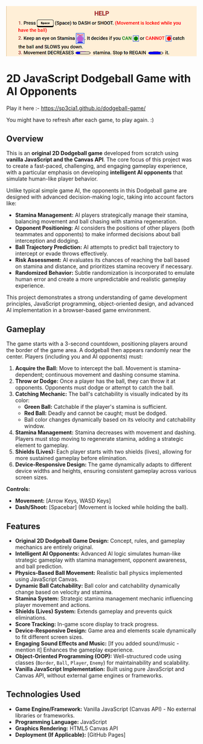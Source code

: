 ![Alt Text](images/instructions.png)

# 2D JavaScript Dodgeball Game with AI Opponents

Play it here :- https://sp3cia1.github.io/dodgeball-game/

You might have to refresh after each game, to play again. :)


## Overview

This is an **original 2D Dodgeball game** developed from scratch using **vanilla JavaScript and the Canvas API**.  The core focus of this project was to create a fast-paced, challenging, and engaging gameplay experience, with a particular emphasis on developing **intelligent AI opponents** that simulate human-like player behavior.

Unlike typical simple game AI, the opponents in this Dodgeball game are designed with advanced decision-making logic, taking into account factors like:

*   **Stamina Management:** AI players strategically manage their stamina, balancing movement and ball chasing with stamina regeneration.
*   **Opponent Positioning:** AI considers the positions of other players (both teammates and opponents) to make informed decisions about ball interception and dodging.
*   **Ball Trajectory Prediction:**  AI attempts to predict ball trajectory to intercept or evade throws effectively.
*   **Risk Assessment:** AI evaluates its chances of reaching the ball based on stamina and distance, and prioritizes stamina recovery if necessary.
*   **Randomized Behavior:**  Subtle randomization is incorporated to emulate human error and create a more unpredictable and realistic gameplay experience.

This project demonstrates a strong understanding of game development principles, JavaScript programming, object-oriented design, and advanced AI implementation in a browser-based game environment.

## Gameplay

The game starts with a 3-second countdown, positioning players around the border of the game area.  A dodgeball then appears randomly near the center.  Players (including you and AI opponents) must:

1.  **Acquire the Ball:** Move to intercept the ball. Movement is stamina-dependent; continuous movement and dashing consume stamina.
2.  **Throw or Dodge:** Once a player has the ball, they can throw it at opponents. Opponents must dodge or attempt to catch the ball.
3.  **Catching Mechanic:**  The ball's catchability is visually indicated by its color:
    *   **Green Ball:** Catchable if the player's stamina is sufficient.
    *   **Red Ball:** Deadly and cannot be caught; must be dodged.
    *   Ball color changes dynamically based on its velocity and catchability window.
4.  **Stamina Management:**  Stamina decreases with movement and dashing. Players must stop moving to regenerate stamina, adding a strategic element to gameplay.
5.  **Shields (Lives):** Each player starts with two shields (lives), allowing for more sustained gameplay before elimination.
6.  **Device-Responsive Design:** The game dynamically adapts to different device widths and heights, ensuring consistent gameplay across various screen sizes.

**Controls:**

*   **Movement:**  [Arrow Keys, WASD Keys]
*   **Dash/Shoot:** [Spacebar] (Movement is locked while holding the ball).

## Features

*   **Original 2D Dodgeball Game Design:**  Concept, rules, and gameplay mechanics are entirely original.
*   **Intelligent AI Opponents:**  Advanced AI logic simulates human-like strategic gameplay with stamina management, opponent awareness, and ball prediction.
*   **Physics-Based Ball Movement:** Realistic ball physics implemented using JavaScript Canvas.
*   **Dynamic Ball Catchability:** Ball color and catchability dynamically change based on velocity and stamina.
*   **Stamina System:**  Strategic stamina management mechanic influencing player movement and actions.
*   **Shields (Lives) System:**  Extends gameplay and prevents quick eliminations.
*   **Score Tracking:**  In-game score display to track progress.
*   **Device-Responsive Design:**  Game area and elements scale dynamically to fit different screen sizes.
*   **Engaging Sound Effects and Music:**  [If you added sound/music - mention it] Enhances the gameplay experience.
*   **Object-Oriented Programming (OOP):**  Well-structured code using classes (`Border`, `Ball`, `Player`, `Enemy`) for maintainability and scalability.
*   **Vanilla JavaScript Implementation:**  Built using pure JavaScript and Canvas API, without external game engines or frameworks.

## Technologies Used

*   **Game Engine/Framework:**  Vanilla JavaScript (Canvas API) - No external libraries or frameworks.
*   **Programming Language:** JavaScript
*   **Graphics Rendering:** HTML5 Canvas API
*   **Deployment (If Applicable):** [GitHub Pages]




